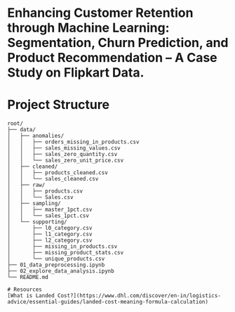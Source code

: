# Enhancing Customer Retention through Machine Learning: <br> Segmentation, Churn Prediction, and Product Recommendation – A Case Study on Flipkart Data.

# Project Structure
```text
root/
├── data/
│   ├── anomalies/
│   │   ├── orders_missing_in_products.csv
│   │   ├── sales_missing_values.csv
│   │   ├── sales_zero_quantity.csv
│   │   └── sales_zero_unit_price.csv
│   ├── cleaned/
│   │   ├── products_cleaned.csv
│   │   └── sales_cleaned.csv
│   ├── raw/
│   │   ├── products.csv
│   │   └── Sales.csv
│   ├── sampling/
│   │   ├── master_1pct.csv
│   │   └── sales_1pct.csv
│   └── supporting/
│       ├── l0_category.csv
│       ├── l1_category.csv
│       ├── l2_category.csv
│       ├── missing_in_products.csv
│       ├── missing_product_stats.csv
│       └── unique_products.csv
├── 01_data_preprocessing.ipynb
├── 02_explore_data_analysis.ipynb
└── README.md

# Resources
[What is Landed Cost?](https://www.dhl.com/discover/en-in/logistics-advice/essential-guides/landed-cost-meaning-formula-calculation)




